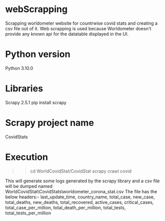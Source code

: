 # webScrapping

Scrapping worldometer website for countrwise covid stats and creating a csv file out of it. Web scrapping is used because Worldometer doesn't provide any known api for the datatable displayed in the UI.

# Python version

Python 3.10.0

# Libraries

Scrapy 2.5.1
pip install scrapy

# Scrapy project name

CovidStats

# Execution

> > cd WorldCovidStat/CovidStat
> > scrapy crawl covid

This will generate some logs generated by the scrapy library and a csv file will be dumped named WorldCovidStat\CovidStats\worldometer_corona_stat.csv
The file has the below headers:-
last_update_time, country_name, total_case, new_case, total_deaths, new_deaths, total_recovered, active_cases, critical_cases, total_case_per_million, total_death_per_million, total_tests, total_tests_per_million
